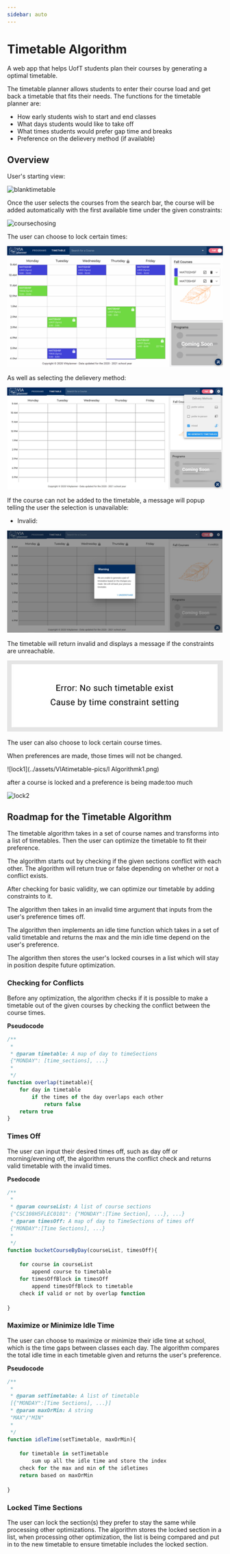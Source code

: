 ```yaml
---
sidebar: auto
---
```

# Timetable Algorithm

A web app that helps UofT students plan their courses by generating a optimal timetable.

The timetable planner allows students to enter their course load and get back a timetable that fits their needs. The functions for the timetable planner are: 
- How early students wish to start and end classes
- What days students would like to take off
- What times students would prefer gap time and breaks
- Preference on the delievery method (if available)

## Overview

User's starting view:

![blanktimetable](../assets/VIAtimetable-pics/startTimetable.JPG)


Once the user selects the courses from the search bar, the course will be added automatically with the first available time under the given constraints:

![coursechosing](../assets/VIAtimetable-pics/img1.gif)

The user can choose to lock certain times:

![lockTime](../assets/VIAtimetable-pics/slide3.gif)

As well as selecting the delievery method:

![delievery](../assets/VIAtimetable-pics/delievery.JPG)

If the course can not be added to the timetable, a message will popup telling the user the selection is unavailable:

 - Invalid:
 
![error1](../assets/VIAtimetable-pics/invalid.JPG)


The timetable will return invalid and displays a message if the constraints are unreachable.

![error2](../assets/VIAtimetable-pics/error2.png)

The user can also choose to lock certain course times. 

When preferences are made, those times will not be changed.

![lock1](../assets/VIAtimetable-pics/l Algorithmk1.png)

after a course is locked and a preference is being made:too much

![lock2](../assets/VIAtimetable-pics/lSolutionpng)

## Roadmap for the Timetable Algorithm
<!---eitheramount  oto reduve therecduvce the computation
- Introduce what the timetable algorithm is for
- Tell a story about the algorithm evo by takinglves
- Have a heading for each optimization in the roadmap
- Start with base conflict check -> invalid times -> idle time max/min -> locked courses
--->
The timetable algorithm takes in a set of course names and transforms into a list of timetables. Then the user can optimize the timetable to fit their preference.

The algorithm starts out by checking if the given sections conflict with each other. The algorithm will return true or false depending on whether or not a conflict exists.

After checking for basic validity, we can optimize our timetable by adding constraints to it.

The algorithm then takes in an invalid time argument that inputs from the user's preference times off. 

The algorithm then implements an idle time function which takes in a set of valid timetable and returns the max and the min idle time depend on the user's preference.

The algorithm then stores the user's locked courses in a list which will stay in position despite future optimization.

### Checking for Conflicts

Before any optimization, the algorithm checks if it is possible to make a timetable out of the given courses by checking the conflict between the course times.

**Pseudocode**
```js
/**
 * 
 * @param timetable: A map of day to timeSections 
 {"MONDAY": [time_sections], ...}
 * 
 */
function overlap(timetable){
    for day in timetable
        if the times of the day overlaps each other
            return false
    return true
}
```

### Times Off

The user can input their desired times off, such as day off or morning/evening off, the algorithm reruns the conflict check and returns valid timetable with the invalid times.

**Psedocode**
```js
/**
 * 
 * @param courseList: A list of course sections 
 {"CSC108H5FLEC0101": {"MONDAY":[Time Section], ...}, ...}
 * @param timesOff: A map of day to TimeSections of times off
 {"MONDAY":[Time Sections], ...} 
 *
 */
function bucketCourseByDay(courseList, timesOff){

    for course in courseList
        append course to timetable
    for timesOffBlock in timesOff
        append timesOffBlock to timetable
    check if valid or not by overlap function

}
```



### Maximize or Minimize Idle Time

The user can choose to maximize or minimize their idle time at school, which is the time gaps between classes each day. The algorithm compares the total idle time in each timetable given and returns the user's preference.

**Pseudocode**

```js
/**
 * 
 * @param setTimetable: A list of timetable
 [{"MONDAY":[Time Sections], ...}]
 * @param maxOrMin: A string 
 "MAX"/"MIN"
 *
 */
function idleTime(setTimetable, maxOrMin){

    for timetable in setTimetable
        sum up all the idle time and store the index
    check for the max and min of the idletimes
    return based on maxOrMin

}
```

### Locked Time Sections

The user can lock the section(s) they prefer to stay the same while processing other optimizations. The algorithm stores the locked section in a list, when processing other optimization, the list is being compared and put in to the new timetable to ensure timetable includes the locked section.






